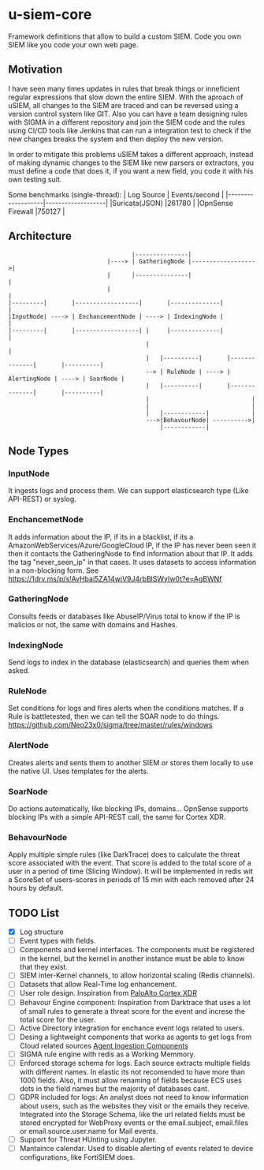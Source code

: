 # u-siem-core
Framework definitions that allow to build a custom SIEM. Code you own SIEM like you code your own web page.

## Motivation
I have seen many times updates in rules that break things or inneficient regular expressions that slow down the entire SIEM. 
With the aproach of uSIEM, all changes to the SIEM are traced and can be reversed using a version control system like GIT.
Also you can have a team designing rules with SIGMA in a different repository and join the SIEM code and the rules using
CI/CD tools like Jenkins that can run a integration test to check if the new changes breaks the system and then deploy
the new version.

In order to mitigate this problems uSIEM takes a different approach, instead of making dynamic changes to the SIEM like new parsers or extractors, you must define a code that does it, if you want a new field, you code it with his own testing suit.

Some benchmarks (single-thread):
| Log Source        | Events/second     |
|-------------------|-------------------|
|Suricata(JSON)     |261780             |
|OpnSense Firewall  |750127             |



## Architecture

```
                                   |---------------|                
                            |----> | GatheringNode |------------------>|
                            |      |---------------|                   |
                            |                                          |
|---------|       |------------------|       |--------------|          |
|InputNode| ----> | EnchancementNode | ----> | IndexingNode |          |
|---------|       |------------------| |     |--------------|          |
                                       |                               |
                                       |   |----------|       |--------------|       |----------|           
                                       --> | RuleNode | ----> | AlertingNode | ----> | SoarNode |
                                       |   |----------|       |--------------|       |----------|
                                       |                             |
                                       |                             |
                                       |   |------------|            |
                                       --->|BehavourNode| ---------->|
                                           |------------| 
```
## Node Types

### InputNode
It ingests logs and process them.
We can support elasticsearch type (Like API-REST) or syslog.

### EnchancemetNode
It adds information about the IP, if its in a blacklist, if its a AmazonWebServices/Azure/GoogleCloud IP, if the IP has never been seen it then it contacts the GatheringNode to find information about that IP. It adds the tag "never_seen_ip" in that cases. It uses datasets to access information in a non-blocking form. See https://1drv.ms/p/s!AvHbai5ZA14wjV9J4rbBlSWyIw0t?e=AgBWNf

### GatheringNode
Consults feeds or databases like AbuseIP/Virus total to know if the IP is malicios or not, the same with domains and Hashes.

### IndexingNode
Send logs to index in the database (elasticsearch) and queries them when asked.

### RuleNode
Set conditions for logs and fires alerts when the conditions matches.
If a Rule is battletested, then we can tell the SOAR node to do things.
https://github.com/Neo23x0/sigma/tree/master/rules/windows

### AlertNode
Creates alerts and sents them to another SIEM or stores them locally to use the native UI. Uses templates for the alerts.

### SoarNode
Do actions automatically, like blocking IPs, domains...
OpnSense supports blocking IPs with a simple API-REST call, the same for Cortex XDR.

### BehavourNode
Apply multiple simple rules (like DarkTrace) does to calculate the threat score associated with the event. That score is added to the total score of a user in a period of time (Slicing Window). It will be implemented in redis wit a ScoreSet of users-scores in periods of 15 min with each removed after 24 hours by default.

## TODO List

- [x] Log structure
- [ ] Event types with fields.
- [ ] Components and kernel interfaces. The components must be registered in the kernel, but the kernel in another instance must be able to know that they exist.
- [ ] SIEM inter-Kernel channels, to allow horizontal scaling (Redis channels).
- [ ] Datasets that allow Real-Time log enhancement.
- [ ] User role design. Inspiration from [PaloAlto Cortex XDR](https://docs.paloaltonetworks.com/cortex/cortex-xdr/cortex-xdr-pro-admin/get-started-with-cortex-xdr-pro/manage-cortex-xdr-roles/administrative-roles.html)
- [ ] Behavour Engine component: Inspiration from Darktrace that uses a lot of small rules to generate a threat score for the event and increse the total score for the user.
- [ ] Active Directory integration for enchance event logs related to users. 
- [ ] Desing a lightweight components that works as agents to get logs from Cloud related sources [Agent Ingestion Components](https://docs.paloaltonetworks.com/cortex/cortex-xdr/cortex-xdr-pro-admin/external-data-ingestion/ingest-authentication-logs-and-data/ingest-authentication-logs-and-data-from-azure-ad.html)
- [ ] SIGMA rule engine with redis as a Working Memmory.
- [ ] Enforced storage schema for logs. Each source extracts multiple fields with different names. In elastic its not recomended to have more than 1000 fields. Also, it must allow renaming of fields because ECS uses dots in the field names but the majority of databases cant.
- [ ] GDPR included for logs: An analyst does not need to know information about users, such as the websites they visit or the emails they receive. Integrated into the Storage Schema, like the url related fields must be stored encrypted for WebProxy events or the email.subject, email.files or email.source.user.name for Mail events.
- [ ] Support for Threat HUnting using Jupyter.
- [ ] Mantaince calendar. Used to disable alerting of events related to device configurations, like FortiSIEM does.